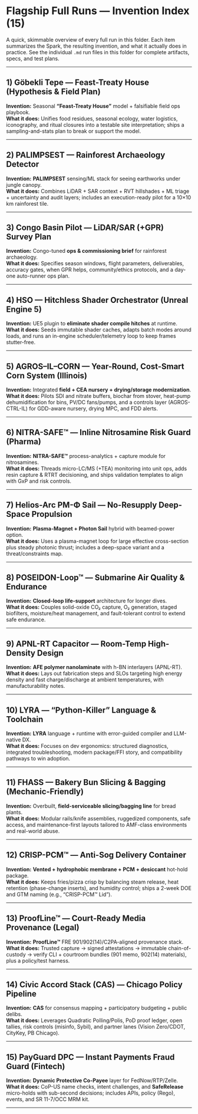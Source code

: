 # Flagship Full Runs — Invention Index (15)

A quick, skimmable overview of every full run in this folder. Each item summarizes the Spark, the resulting invention, and what it actually does in practice. See the individual `.md` run files in this folder for complete artifacts, specs, and test plans.

---

## 1) Göbekli Tepe — Feast-Treaty House (Hypothesis & Field Plan)
**Invention:** Seasonal **“Feast-Treaty House”** model + falsifiable field ops playbook.  
**What it does:** Unifies food residues, seasonal ecology, water logistics, iconography, and ritual closures into a testable site interpretation; ships a sampling-and-stats plan to break or support the model.

---

## 2) PALIMPSEST — Rainforest Archaeology Detector
**Invention:** **PALIMPSEST** sensing/ML stack for seeing earthworks under jungle canopy.  
**What it does:** Combines LiDAR + SAR context + RVT hillshades + ML triage + uncertainty and audit layers; includes an execution-ready pilot for a 10×10 km rainforest tile.

---

## 3) Congo Basin Pilot — LiDAR/SAR (+GPR) Survey Plan
**Invention:** Congo-tuned **ops & commissioning brief** for rainforest archaeology.  
**What it does:** Specifies season windows, flight parameters, deliverables, accuracy gates, when GPR helps, community/ethics protocols, and a day-one auto-runner ops plan.

---

## 4) HSO — Hitchless Shader Orchestrator (Unreal Engine 5)
**Invention:** UE5 plugin to **eliminate shader compile hitches** at runtime.  
**What it does:** Seeds immutable shader caches, adapts batch modes around loads, and runs an in-engine scheduler/telemetry loop to keep frames stutter-free.

---

## 5) AGROS–IL–CORN — Year-Round, Cost-Smart Corn System (Illinois)
**Invention:** Integrated **field + CEA nursery + drying/storage modernization**.  
**What it does:** Pilots SDI and nitrate buffers, biochar from stover, heat-pump dehumidification for bins, PV/DC fans/pumps, and a controls layer (AGROS-CTRL-IL) for GDD-aware nursery, drying MPC, and FDD alerts.

---

## 6) NITRA-SAFE™ — Inline Nitrosamine Risk Guard (Pharma)
**Invention:** **NITRA-SAFE™** process-analytics + capture module for nitrosamines.  
**What it does:** Threads micro-LC/MS (+TEA) monitoring into unit ops, adds resin capture & RTRT decisioning, and ships validation templates to align with GxP and risk controls.

---

## 7) Helios-Arc PM-Φ Sail — No-Resupply Deep-Space Propulsion
**Invention:** **Plasma-Magnet + Photon Sail** hybrid with beamed-power option.  
**What it does:** Uses a plasma-magnet loop for large effective cross-section plus steady photonic thrust; includes a deep-space variant and a threat/constraints map.

---

## 8) POSEIDON-Loop™ — Submarine Air Quality & Endurance
**Invention:** **Closed-loop life-support** architecture for longer dives.  
**What it does:** Couples solid-oxide CO₂ capture, O₂ generation, staged biofilters, moisture/heat management, and fault-tolerant control to extend safe endurance.

---

## 9) APNL-RT Capacitor — Room-Temp High-Density Design
**Invention:** **AFE polymer nanolaminate** with h-BN interlayers (APNL-RT).  
**What it does:** Lays out fabrication steps and SLOs targeting high energy density and fast charge/discharge at ambient temperatures, with manufacturability notes.

---

## 10) LYRA — “Python-Killer” Language & Toolchain
**Invention:** **LYRA** language + runtime with error-guided compiler and LLM-native DX.  
**What it does:** Focuses on dev ergonomics: structured diagnostics, integrated troubleshooting, modern package/FFI story, and compatibility pathways to win adoption.

---

## 11) FHASS — Bakery Bun Slicing & Bagging (Mechanic-Friendly)
**Invention:** Overbuilt, **field-serviceable slicing/bagging line** for bread plants.  
**What it does:** Modular rails/knife assemblies, ruggedized components, safe access, and maintenance-first layouts tailored to AMF-class environments and real-world abuse.

---

## 12) CRISP-PCM™ — Anti-Sog Delivery Container
**Invention:** **Vented + hydrophobic membrane + PCM + desiccant** hot-hold package.  
**What it does:** Keeps fries/pizza crisp by balancing steam release, heat retention (phase-change inserts), and humidity control; ships a 2-week DOE and GTM naming (e.g., “CRISP-PCM™ Lid”).

---

## 13) ProofLine™ — Court-Ready Media Provenance (Legal)
**Invention:** **ProofLine™** FRE 901/902(14)/C2PA-aligned provenance stack.  
**What it does:** Trusted capture → signed attestations → immutable chain-of-custody → verify CLI + courtroom bundles (901 memo, 902(14) materials), plus a policy/test harness.

---

## 14) Civic Accord Stack (CAS) — Chicago Policy Pipeline
**Invention:** **CAS** for consensus mapping + participatory budgeting + public delibs.  
**What it does:** Leverages Quadratic Polling/Polis, PoD proof ledger, open tallies, risk controls (misinfo, Sybil), and partner lanes (Vision Zero/CDOT, CityKey, PB Chicago).

---

## 15) PayGuard DPC — Instant Payments Fraud Guard (Fintech)
**Invention:** **Dynamic Protective Co-Payee** layer for FedNow/RTP/Zelle.  
**What it does:** CoP-US name checks, intent challenges, and **SafeRelease** micro-holds with sub-second decisions; includes APIs, policy (Rego), events, and SR 11-7/OCC MRM kit.

---
